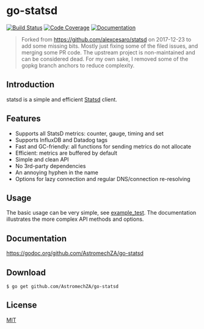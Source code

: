 # go-statsd
[![Build Status](https://travis-ci.org/AstromechZA/go-statsd.svg)](https://travis-ci.org/AstromechZA/go-statsd) [![Code Coverage](https://gocover.io/_badge/github.com/AstromechZA/go-statsd)](https://gocover.io/github.com/AstromechZA/go-statsd) [![Documentation](https://godoc.org/github.com/AstromechZA/go-statsd?status.svg)](https://godoc.org/github.com/AstromechZA/go-statsd)

> Forked from https://github.com/alexcesaro/statsd on 2017-12-23 to add some missing bits. Mostly just fixing some of the filed issues, and merging some PR code. The upstream project is non-maintained and can be considered dead.
> For my own sake, I removed some of the gopkg branch anchors to reduce complexity.

## Introduction

statsd is a simple and efficient [Statsd](https://github.com/etsy/statsd)
client.

## Features

- Supports all StatsD metrics: counter, gauge, timing and set
- Supports InfluxDB and Datadog tags
- Fast and GC-friendly: all functions for sending metrics do not allocate
- Efficient: metrics are buffered by default
- Simple and clean API
- No 3rd-party dependencies
- An annoying hyphen in the name
- Options for lazy connection and regular DNS/connection re-resolving

## Usage

The basic usage can be very simple, see [example_test](./example_test.go). The documentation illustrates the more complex API methods and options.

## Documentation

https://godoc.org/github.com/AstromechZA/go-statsd

## Download

```
$ go get github.com/AstromechZA/go-statsd
```

## License

[MIT](LICENSE)
